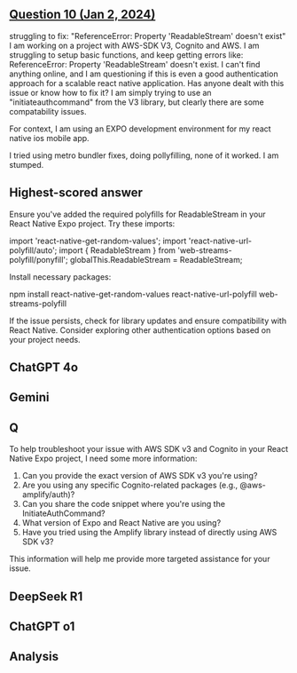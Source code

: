 ## [Question 10 (Jan 2, 2024)](https://stackoverflow.com/questions/77744589/struggling-to-fix-referenceerror-property-readablestream-doesnt-exist)

struggling to fix: "ReferenceError: Property 'ReadableStream' doesn't exist"
I am working on a project with AWS-SDK V3, Cognito and AWS. I am struggling to setup basic functions, and keep getting errors like: ReferenceError: Property 'ReadableStream' doesn't exist. I can't find anything online, and I am questioning if this is even a good authentication approach for a scalable react native application. Has anyone dealt with this issue or know how to fix it? I am simply trying to use an "initiateauthcommand" from the V3 library, but clearly there are some compatability issues.

For context, I am using an EXPO development environment for my react native ios mobile app.

I tried using metro bundler fixes, doing pollyfilling, none of it worked. I am stumped.


## Highest-scored answer 

Ensure you've added the required polyfills for ReadableStream in your React Native Expo project. Try these imports:

import 'react-native-get-random-values';
import 'react-native-url-polyfill/auto';
import { ReadableStream } from 'web-streams-polyfill/ponyfill';
globalThis.ReadableStream = ReadableStream;

Install necessary packages:

npm install react-native-get-random-values react-native-url-polyfill web-streams-polyfill

If the issue persists, check for library updates and ensure compatibility with React Native. Consider exploring other authentication options based on your project needs.


## ChatGPT 4o




## Gemini




## Q

To help troubleshoot your issue with AWS SDK v3 and Cognito in your React Native Expo project, I need some more information:

1. Can you provide the exact version of AWS SDK v3 you're using?
2. Are you using any specific Cognito-related packages (e.g., @aws-amplify/auth)?
3. Can you share the code snippet where you're using the InitiateAuthCommand?
4. What version of Expo and React Native are you using?
5. Have you tried using the Amplify library instead of directly using AWS SDK v3?

This information will help me provide more targeted assistance for your issue.


## DeepSeek R1



## ChatGPT o1



## Analysis 


